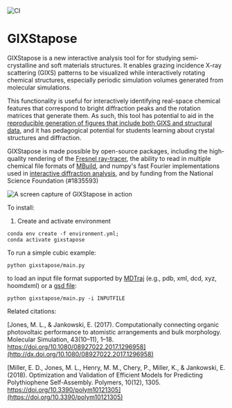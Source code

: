 ![CI](https://github.com/cmelab/GIXStapose/workflows/CI/badge.svg)
# GIXStapose
GIXStapose is a new interactive analysis tool for for studying semi-crystalline and soft materials structures. It enables grazing incidence X-ray scattering (GIXS) patterns to be visualized while interactively rotating chemical structures, especially periodic simulation volumes generated from molecular simulations.

This functionality is useful for interactively identifying  real-space chemical features that correspond to bright diffraction peaks and the rotation matrices that generate them.
As such, this tool has potential to aid in the [reproducible generation of figures that include both GIXS and structural data](http://dx.doi.org/10.1080/08927022.2017.1296958), and it has pedagogical potential for students learning about crystal structures and diffraction.

GIXStapose is made possible by open-source packages, including the high-quality rendering of the [Fresnel ray-tracer](https://fresnel.readthedocs.io/en/stable/), the ability to read in multiple chemical file formats of [MBuild](https://mosdef.org/mbuild/index.html), and numpy's fast Fourier implementations used in [interactive diffraction analysis](https://bitbucket.org/cmelab/cme_utils/src/master/cme_utils/analyze/diffractometer.py), and by funding from the National Science Foundation (#1835593)

![A screen capture of GIXStapose in action](gixstapose/data/screenshot.gif)

To install:
1. Create and activate environment
```
conda env create -f environment.yml;
conda activate gixstapose
```

To run a simple cubic example:
```
python gixstapose/main.py
```
to load an input file format supported by [MDTraj](http://mdtraj.org/1.8.0/load_functions.html) (e.g., pdb, xml, dcd, xyz, hoomdxml) or a [gsd file](https://gsd.readthedocs.io/en/stable/):
```
python gixstapose/main.py -i INPUTFILE
```

Related citations:

[Jones, M. L., & Jankowski, E. (2017). Computationally connecting organic photovoltaic performance to atomistic arrangements and bulk morphology. Molecular Simulation, 43(10–11), 1–18. https://doi.org/10.1080/08927022.2017.1296958](http://dx.doi.org/10.1080/08927022.2017.1296958)

[Miller, E. D., Jones, M. L., Henry, M. M., Chery, P., Miller, K., & Jankowski, E. (2018). Optimization and Validation of Efficient Models for Predicting Polythiophene Self-Assembly. Polymers, 10(12), 1305. https://doi.org/10.3390/polym10121305](https://doi.org/10.3390/polym10121305)
